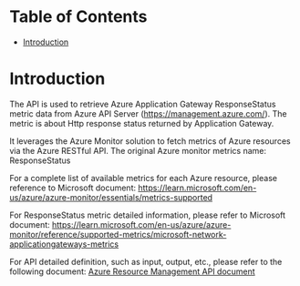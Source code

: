 # Table of Contents
- [Introduction](#introduction)


# Introduction <a name="introduction"></a>
The API is used to retrieve Azure Application Gateway ResponseStatus metric data from Azure API Server (https://management.azure.com/). The metric is about Http response status returned by Application Gateway. 



It leverages the Azure Monitor solution to fetch metrics of Azure resources via the Azure RESTful API. The original Azure monitor metrics name: ResponseStatus



For a complete list of available metrics for each Azure resource, please reference to Microsoft document: https://learn.microsoft.com/en-us/azure/azure-monitor/essentials/metrics-supported

For ResponseStatus metric detailed information, please refer to Microsoft document: https://learn.microsoft.com/en-us/azure/azure-monitor/reference/supported-metrics/microsoft-network-applicationgateways-metrics

For API detailed definition, such as input, output, etc., please refer to the following document:
[Azure Resource Management API document](https://learn.microsoft.com/en-us/rest/api/monitor/metrics/list?view=rest-monitor-2023-10-01&tabs=HTTP)
